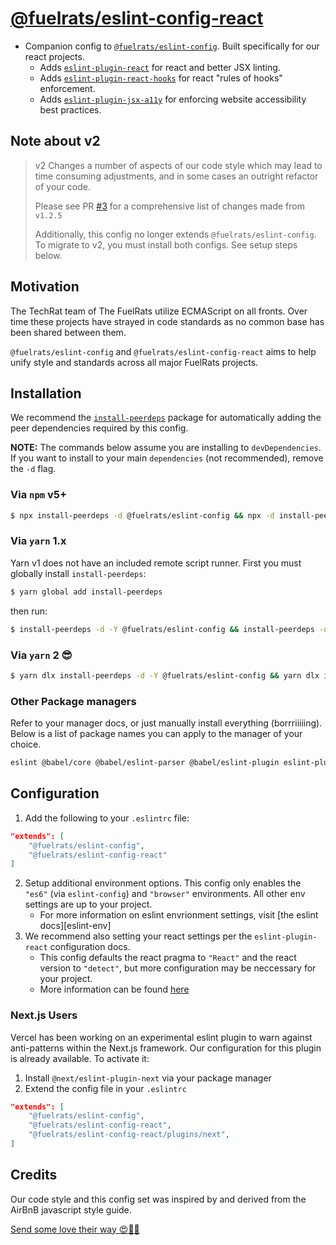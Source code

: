 # [@fuelrats/eslint-config-react][eslint-config-fuelrats-react]

* Companion config to [`@fuelrats/eslint-config`][eslint-config-fuelrats]. Built specifically for our react projects.
    * Adds [`eslint-plugin-react`][eslint-plugin-react] for react and better JSX linting.
    * Adds [`eslint-plugin-react-hooks`][eslint-plugin-react-hooks] for react "rules of hooks" enforcement.
    * Adds [`eslint-plugin-jsx-a11y`][eslint-plugin-jsx-a11y] for enforcing website accessibility best practices.





## Note about v2

> v2 Changes a number of aspects of our code style which may lead to time consuming adjustments, and in some cases an outright refactor of your code.
>
> Please see PR [#3][] for a comprehensive list of changes made from `v1.2.5`
>
> Additionally, this config no longer extends `@fuelrats/eslint-config`. To migrate to v2, you must install both configs. See setup steps below.




## Motivation

The TechRat team of The FuelRats utilize ECMAScript on all fronts. Over time these projects have strayed in code standards as no common base has been shared between them.

`@fuelrats/eslint-config` and `@fuelrats/eslint-config-react` aims to help unify style and standards across all major FuelRats projects.





## Installation

We recommend the [`install-peerdeps`][install-peerdeps] package for automatically adding the peer dependencies required by this config.

**NOTE:** The commands below assume you are installing to `devDependencies`. If you want to install to your main `dependencies` (not recommended), remove the `-d` flag.

### Via `npm` v5+

```bash
$ npx install-peerdeps -d @fuelrats/eslint-config && npx -d install-peerdeps @fuelrats/eslint-config-react
```

### Via `yarn` 1.x

Yarn v1 does not have an included remote script runner. First you must globally install `install-peerdeps`:

```bash
$ yarn global add install-peerdeps
```

then run:

```bash
$ install-peerdeps -d -Y @fuelrats/eslint-config && install-peerdeps -d -Y @fuelrats/eslint-config-react
```


### Via `yarn` 2 😎

```bash
$ yarn dlx install-peerdeps -d -Y @fuelrats/eslint-config && yarn dlx install-peerdeps -d -Y @fuelrats/eslint-config-react
```


### Other Package managers

Refer to your manager docs, or just manually install everything (borrriiiiing). Below is a list of package names you can apply to the manager of your choice.

```bash
eslint @babel/core @babel/eslint-parser @babel/eslint-plugin eslint-plugin-import eslint-plugin-jsdoc eslint-plugin-jsx-a11y eslint-plugin-react eslint-plugin-react-hooks @fuelrats/eslint-config @fuelrats/eslint-config-react
```


## Configuration

1. Add the following to your `.eslintrc` file:

```json
"extends": [
    "@fuelrats/eslint-config",
    "@fuelrats/eslint-config-react"
]
```

2. Setup additional environment options. This config only enables the `"es6"` (via `eslint-config`) and `"browser"` environments. All other env settings are up to your project.
    * For more information on eslint envrionment settings, visit [the eslint docs][eslint-env]
3. We recommend also setting your react settings per the `eslint-plugin-react` configuration docs.
    * This config defaults the react pragma to `"React"` and the react version to `"detect"`, but more configuration may be neccessary for your project.
    * More information can be found [here][eslint-plugin-react-config]


### Next.js Users

Vercel has been working on an experimental eslint plugin to warn against anti-patterns within the Next.js framework. Our configuration for this plugin is already available. To activate it:

1. Install `@next/eslint-plugin-next` via your package manager
2. Extend the config file in your `.eslintrc`
```json
"extends": [
    "@fuelrats/eslint-config",
    "@fuelrats/eslint-config-react",
    "@fuelrats/eslint-config-react/plugins/next",
]
```


## Credits
Our code style and this config set was inspired by and derived from the AirBnB javascript style guide.

[Send some love their way 😍🎉🎊][airbnb]



[#3]: https://github.com/FuelRats/eslint-config-fuelrats/pull/3

[airbnb]: https://github.com/airbnb/javascript
[eslint-config-fuelrats]: https://www.npmjs.com/package/@fuelrats/eslint-config
[eslint-config-fuelrats-react]: https://www.npmjs.com/package/@fuelrats/eslint-config-react
[eslint-plugin-jsx-a11y]: https://www.npmjs.com/package/eslint-plugin-jsx-a11y
[eslint-plugin-react]: https://www.npmjs.com/package/eslint-plugin-react
[eslint-plugin-react-hooks]: https://www.npmjs.com/package/eslint-plugin-react-hooks
[eslint-plugin-react-config]: https://github.com/yannickcr/eslint-plugin-react#configuration
[install-peerdeps]: https://www.npmjs.com/package/install-peerdeps
